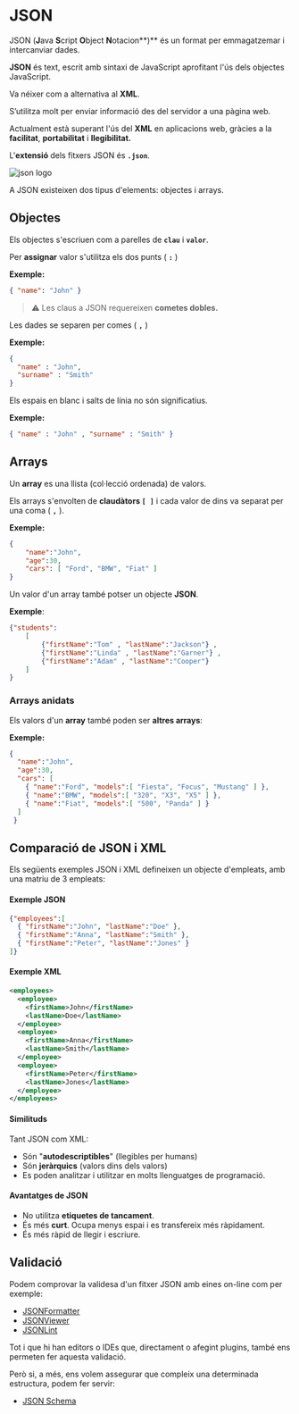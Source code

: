 # JSON

JSON \(**J**ava **S**cript **O**bject **N**otacion**\)** és un format per emmagatzemar i intercanviar dades.

**JSON** és text, escrit amb sintaxi de JavaScript aprofitant l'ús dels objectes JavaScript.

Va néixer com a alternativa al **XML**.

S’utilitza molt per enviar informació des del servidor a una pàgina web.

Actualment està superant l'ús del **XML** en aplicacions web, gràcies a la **facilitat**, **portabilitat** i **llegibilitat.**

 L'**extensió** dels fitxers JSON és **`.json`**.

![json logo](https://i0.wp.com/dbaontap.com/wp-content/uploads/2015/11/json-logo.png?resize=300%2C143&ssl=1)

A JSON existeixen dos tipus d'elements: objectes i arrays.

## **Objectes**

Els objectes s'escriuen com a parelles de **`clau`** i **`valor`**.

Per **assignar** valor s'utilitza els dos punts \( **`:`** \)

**Exemple:**

```json
{ "name": "John" } 
```

> ⚠️ Les claus a JSON requereixen **cometes dobles.**

Les dades se separen per comes \( **`,`** \)

**Exemple:**

```json
{
  "name" : "John",
  "surname" : "Smith"
} 
```

Els espais en blanc i salts de línia no són significatius.

**Exemple:**

```json
{ "name" : "John" , "surname" : "Smith" } 
```

## Arrays

Un **array** es una llista (col·lecció ordenada) de valors.

Els arrays s'envolten de **claudàtors `[ ]`** i cada valor de dins va separat per una coma \( **`,`** \).

**Exemple:**

```json
{
    "name":"John",
    "age":30,
    "cars": [ "Ford", "BMW", "Fiat" ]
}
```

Un valor d'un array també potser un objecte **JSON**.

**Exemple**:

```json
{"students": 
    [
        {"firstName":"Tom" , "lastName":"Jackson"} ,
        {"firstName":"Linda" , "lastName":"Garner"} ,
        {"firstName":"Adam" , "lastName":"Cooper"}
    ]
}
```

### Arrays anidats

Els valors d'un **array** també poden ser **altres arrays**:

**Exemple:**

```json
{
  "name":"John",
  "age":30,
  "cars": [
    { "name":"Ford", "models":[ "Fiesta", "Focus", "Mustang" ] },
    { "name":"BMW", "models":[ "320", "X3", "X5" ] },
    { "name":"Fiat", "models":[ "500", "Panda" ] }
  ]
 }
```

## Comparació de JSON i XML

Els següents exemples JSON i XML defineixen un objecte d'empleats, amb una matriu de 3 empleats:

#### Exemple JSON 

```json
{"employees":[
  { "firstName":"John", "lastName":"Doe" },
  { "firstName":"Anna", "lastName":"Smith" },
  { "firstName":"Peter", "lastName":"Jones" }
]}
```

#### Exemple XML

```xml
<employees>
  <employee>
    <firstName>John</firstName>
    <lastName>Doe</lastName>
  </employee>
  <employee>
    <firstName>Anna</firstName>
    <lastName>Smith</lastName>
  </employee>
  <employee>
    <firstName>Peter</firstName>
    <lastName>Jones</lastName>
  </employee>
</employees>
```

#### Similituds

Tant JSON com XML:

* Són "**autodescriptibles**" \(llegibles per humans\)
* Són **jeràrquics** \(valors dins dels valors\)
* Es poden analitzar i utilitzar en molts llenguatges de programació.

#### Avantatges de JSON

* No utilitza **etiquetes de tancament**.
* És més **curt**. Ocupa menys espai i es transfereix més ràpidament.
* És més ràpid de llegir i escriure.

## Validació

Podem comprovar la validesa d'un fitxer JSON amb eines on-line com per exemple:

* [JSONFormatter](https://jsonformatter.curiousconcept.com/)
* [JSONViewer](http://jsonviewer.stack.hu/)
* [JSONLint](https://jsonlint.com/)

Tot i que hi han editors o IDEs que, directament o afegint plugins, també ens permeten fer aquesta validació.

Però si, a més, ens volem assegurar que compleix una determinada estructura, podem fer servir:
* [JSON Schema](https://json-schema.org/)